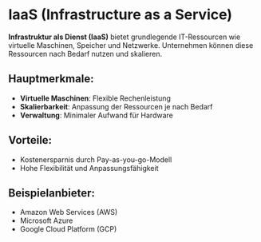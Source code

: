 # IaaS (Infrastructure as a Service)

**Infrastruktur als Dienst (IaaS)** bietet grundlegende IT-Ressourcen wie virtuelle Maschinen, Speicher und Netzwerke. Unternehmen können diese Ressourcen nach Bedarf nutzen und skalieren.

## Hauptmerkmale:
- **Virtuelle Maschinen**: Flexible Rechenleistung
- **Skalierbarkeit**: Anpassung der Ressourcen je nach Bedarf
- **Verwaltung**: Minimaler Aufwand für Hardware

## Vorteile:
- Kostenersparnis durch Pay-as-you-go-Modell
- Hohe Flexibilität und Anpassungsfähigkeit

## Beispielanbieter:
- Amazon Web Services (AWS)
- Microsoft Azure
- Google Cloud Platform (GCP)
